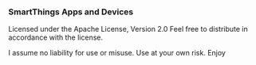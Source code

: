 <h3>SmartThings Apps and Devices</h3>

Licensed under the Apache License, Version 2.0
Feel free to distribute in accordance with the license.

I assume no liability for use or misuse. Use at your own risk. 
Enjoy
